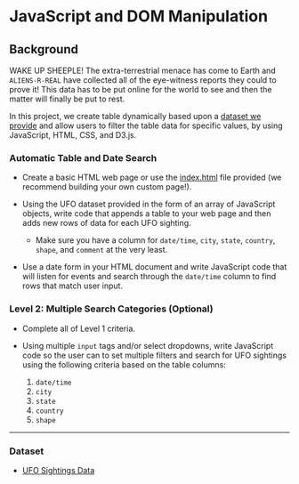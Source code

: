 # JavaScript and DOM Manipulation

## Background

WAKE UP SHEEPLE! The extra-terrestrial menace has come to Earth and `ALIENS-R-REAL` have collected all of the eye-witness reports they could to prove it! This data has to be put online for the world to see and then the matter will finally be put to rest.

In this project, we create table dynamically based upon a [dataset we provide](static/js/data.js) and allow users to filter the table data for specific values, by using JavaScript, HTML, CSS, and D3.js.

### Automatic Table and Date Search

* Create a basic HTML web page or use the [index.html](StarterCode/index.html) file provided (we recommend building your own custom page!).

* Using the UFO dataset provided in the form of an array of JavaScript objects, write code that appends a table to your web page and then adds new rows of data for each UFO sighting.

  * Make sure you have a column for `date/time`, `city`, `state`, `country`, `shape`, and `comment` at the very least.

* Use a date form in your HTML document and write JavaScript code that will listen for events and search through the `date/time` column to find rows that match user input.

### Level 2: Multiple Search Categories (Optional)

* Complete all of Level 1 criteria.

* Using multiple `input` tags and/or select dropdowns, write JavaScript code so the user can to set multiple filters and search for UFO sightings using the following criteria based on the table columns:

  1. `date/time`
  2. `city`
  3. `state`
  4. `country`
  5. `shape`

- - -

### Dataset

* [UFO Sightings Data](StarterCode/static/js/data.js)
